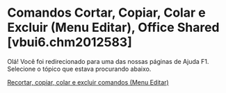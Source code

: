 
# Comandos Cortar, Copiar, Colar e Excluir (Menu Editar), Office Shared [vbui6.chm2012583]

Olá! Você foi redirecionado para uma das nossas páginas de Ajuda F1. Selecione o tópico que estava procurando abaixo.

[Recortar, copiar, colar e excluir comandos (Menu Editar)](http://msdn.microsoft.com/library/550b860c-4f65-cdec-a88d-a4a70e6f3728%28Office.15%29.aspx)
